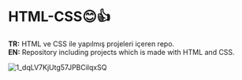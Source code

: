 # HTML-CSS😊👍
<b>TR:</b> HTML ve CSS ile yapılmış projeleri içeren repo.<br>
<b>EN:</b> Repository including projects which is made with HTML and CSS.<br>

![1_dqLV7KjUtg57JPBCilqxSQ](https://user-images.githubusercontent.com/109991448/200270113-cec6c74a-6b60-49ce-bebe-80a614233667.jpeg)


